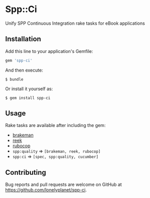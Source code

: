 # Spp::Ci

Unify SPP Continuous Integration rake tasks for eBook applications

## Installation

Add this line to your application's Gemfile:

```ruby
gem 'spp-ci'
```

And then execute:

    $ bundle

Or install it yourself as:

    $ gem install spp-ci

## Usage

Rake tasks are available after including the gem:

- [brakeman](https://github.com/presidentbeef/brakeman)
- [reek](https://github.com/troessner/reek)
- [rubocop](https://github.com/bbatsov/rubocop)
- `spp:quality` => `[brakeman, reek, rubocop]`
- `spp:ci` => `[spec, spp:quality, cucumber]`

## Contributing

Bug reports and pull requests are welcome on GitHub at https://github.com/lonelyplanet/spp-ci.

